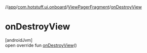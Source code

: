 //[app](../../../index.md)/[com.hotstuff.ui.onboard](../index.md)/[ViewPagerFragment](index.md)/[onDestroyView](on-destroy-view.md)

# onDestroyView

[androidJvm]\
open override fun [onDestroyView](on-destroy-view.md)()

